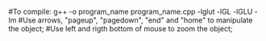 #To compile: g++ -o program_name program_name.cpp -lglut -lGL -lGLU -lm
#Use arrows, "pageup", "pagedown", "end" and "home"  to manipulate the object;
#Use left and rigth bottom of mouse to zoom the object;
